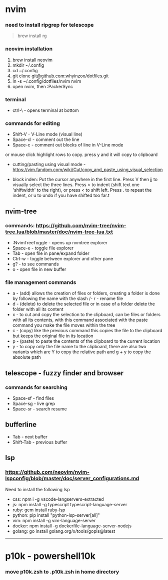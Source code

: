 # nvim

### need to install ripgrep for telescope
> brew install rg

### neovim installation
1. brew install neovim
2. mkdir ~/.config
3. cd ~/.config
4. git clone git@github.com:whyinzoo/dotfiles.git
5. ln -s ~/.config/dotfiles/nvim nvim
6. open nvim, then :PackerSync

### terminal
- ctrl-\ - opens terminal at bottom


### commands for editing
- Shift-V - V-Line mode (visual line)
- Space-cl - comment out the line
- Space-c - comment out blocks of line in V-Line mode

or
mouse click highlight rows to copy.  press y and it will copy to clipboard
- cutting/pasting using visual mode - https://vim.fandom.com/wiki/Cut/copy_and_paste_using_visual_selection

- block inden:
Put the cursor anywhere in the first line.
Press V then jj to visually select the three lines.
Press > to indent (shift text one 'shiftwidth' to the right), or press < to shift left.
Press . to repeat the indent, or u to undo if you have shifted too far.t


## nvim-tree
### commands: https://github.com/nvim-tree/nvim-tree.lua/blob/master/doc/nvim-tree-lua.txt
- :NvimTreeToggle - opens up nvmtree explorer
- Space-e - toggle file explorer
- Tab - open file in pane/expand folder
- Ctrl-w - toggle between explorer and other pane
- g? - to see commands
- o - open file in new buffer

### file management commands
- a - (add) allows the creation of files or folders, creating a folder is done by following the name with the slash /- r - rename file
- d - (delete) to delete the selected file or in case of a folder delete the folder with all its content
- x - to cut and copy the selection to the clipboard, can be files or folders with all its contents, with this command associated with the paste command you make the file moves within the tree
- c - (copy) like the previous command this copies the file to the clipboard but keeps the original file in its location
- p - (paste) to paste the contents of the clipboard to the current location
- y - to copy only the file name to the clipboard, there are also two variants which are Y to copy the relative path and g + y to copy the absolute path

## telescope - fuzzy finder and browser
### commands for searching
- Space-sf - find files
- Space-sg - live grep
- Space-sr - search resume

## bufferline
- Tab - next buffer
- Shift-Tab - previous buffer


## lsp
### https://github.com/neovim/nvim-lspconfig/blob/master/doc/server_configurations.md
Need to install the following lsp
- css: npm i -g vscode-langservers-extracted
- js: npm install -g typescript typescript-language-server
- ruby: gem install ruby-lsp
- python: pip install "python-lsp-server[all]"
- vim: npm install -g vim-language-server
- docker: npm install -g dockerfile-language-server-nodejs
- golang: go install golang.org/x/tools/gopls@latest
-------------------
# p10k - powershell10k
### move p10k.zsh to .p10k.zsh in home directory
